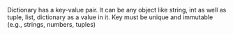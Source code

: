 Dictionary has a key-value pair. It can be any object like string, int as well as tuple, list, dictionary as a value in it. Key must be unique and immutable (e.g., strings, numbers, tuples)